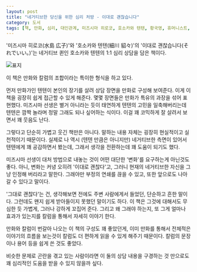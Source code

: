 ```yaml
---
layout: post
title: "네거티브한 당신을 위한 심리 처방 - 이대로 괜찮습니다"
category: 도서
tags: [책, 만화, 심리, 대인관계, 미즈시마 히로코, 호소카와 텐텐, 황국영, 휴머니스트, 자기만의 방, 서평]
---
```


'미즈시마 히로코(水島 広子)'와
'호소카와 텐텐(細川 貂々)'의
'이대로 괜찮습니다(それでいい。)'는
네거티브 퀸인 호소카와 텐텐의 1:1 심리 상담을 담은 책이다.

![표지](https://lh3.googleusercontent.com/WybJ0msN-YUrDEkiUxZCYeq_ap1uka3j6hYeHYCLsm18f2g2HFur-USXBB7vefoCGkn-b_nWELJcDg=s480)

이 책은 만화와 칼럼의 조합이라는 특이한 형식을 하고 있다.

먼저 만화가인 텐텐이 본인의 장기를 살려 상담 장면을 만화로 구성해 보여준다.
이게 이 책을 굉장히 쉽게 접근할 수 있게 해준다.
몇몇 장면들은 만화가 특유의 과장을 섞어 표현했다.
미즈시마 선생은 별거 아니라는 듯이 태연하게 텐텐의 고민을 일축해버리는데
텐텐은 깜짝 놀라며 정말 그래도 되나 싶어하는 식이다.
이걸 꽤 코믹하게 잘 살려서 보면서 꽤 웃음도 난다.

그렇다고 단순히 가볍고 웃긴 책만은 아니다.
말하는 내용 자체는 굉장히 현실적이고 실천적이기 때문이다.
실제로 나 역시 (텐텐 만큼은 아니지만) 네거티브한 측면이 있어서
텐텐에게 꽤 공감하면서 봤는데,
그래서 생각을 전환하는데 꽤 도움이 되기도 했다.

미즈시마 선생이 대처 방법으로 내놓는 것이
어떤 대단한 '변화'를 요구하는게 아닌것도 좋다.
아니, 변화는 커녕 오히려 '이대로 괜찮다'고,
그러니 현재의 네거티브한 자신을 그냥 인정해 버리라고 말한다.
그래야만 부정의 연쇄를 끊을 수 있고,
또한 앞으로도 나아갈 수 있다고 말이다.

'그대로 괜찮다'는 건, 생각해보면 전에도 주변 사람에게서 들었던, 단순하고 흔한 말이다.
그런데도 왠지 쉽게 받아들이지 못했던 말이기도 하다.
이 책은 그것에 대해서도 무심한 듯 가볍게, 그러나 강하게 꼬집어 준다.
그리고 왜 그래야 하는지, 또 그게 얼마나 효과가 있는지를
칼럼을 통해서 자세히 이야기 한다.

만화와 칼럼이 번갈아 나오는 이 책의 구성도 꽤 좋았던게,
이미 만화를 통해서 전체적은 이야기의 흐름을 보는것이
칼럼도 더 편하게 읽을 수 있게 해주기 때문이다.
칼럼의 문장이나 용어 등을 쉽게 쓴 것도 좋았다.

비슷한 문제로 곤란을 겪고 있는 사람이라면
이 둘의 상담 내용을 구경하는 것 만으로도 꽤 심리적인 도움을 받을 수 있지 않을까 싶다.
